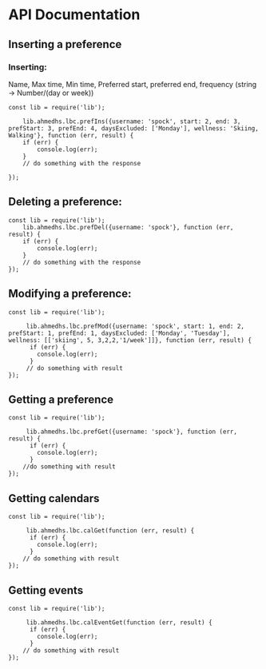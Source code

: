 # API Documentation

## Inserting a preference

### Inserting:
Name, Max time, Min time, Preferred start, preferred end, frequency (string -> Number/(day or week))
```
const lib = require('lib');

    lib.ahmedhs.lbc.prefIns({username: 'spock', start: 2, end: 3, prefStart: 3, prefEnd: 4, daysExcluded: ['Monday'], wellness: 'Skiing, Walking'}, function (err, result) {
    if (err) {
        console.log(err);
    }
    // do something with the response
    
});
```

## Deleting a preference:

```
const lib = require('lib');
    lib.ahmedhs.lbc.prefDel({username: 'spock'}, function (err, result) {
    if (err) {
        console.log(err);
    }
    // do something with the response
});
```

## Modifying a preference:
```
const lib = require('lib');
    
     lib.ahmedhs.lbc.prefMod({username: 'spock', start: 1, end: 2, prefStart: 1, prefEnd: 1, daysExcluded: ['Monday', 'Tuesday'], wellness: [['skiing', 5, 3,2,2,'1/week']]}, function (err, result) {
      if (err) {
        console.log(err);
      }
     // do something with result    
});
```

## Getting a preference
```
const lib = require('lib');
    
     lib.ahmedhs.lbc.prefGet({username: 'spock'}, function (err, result) {
      if (err) {
        console.log(err);
      }
    //do something with result
});
```

## Getting calendars
```
const lib = require('lib');
    
     lib.ahmedhs.lbc.calGet(function (err, result) {
      if (err) {
        console.log(err);
      }
    // do something with result
});
```

## Getting events
```
const lib = require('lib');
    
     lib.ahmedhs.lbc.calEventGet(function (err, result) {
      if (err) {
        console.log(err);
      }
    // do something with result
});
```